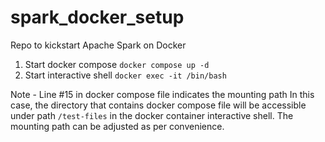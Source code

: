 # spark_docker_setup
Repo to kickstart Apache Spark on Docker

1. Start docker compose `docker compose up -d`
2. Start interactive shell `docker exec -it /bin/bash`

Note - Line #15 in docker compose file indicates the mounting path
In this case, the directory that contains docker compose file will be accessible under path `/test-files` in the docker container interactive shell. The mounting path can be adjusted as per convenience.